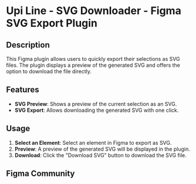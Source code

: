 # Upi Line - SVG Downloader - Figma SVG Export Plugin

## Description

This Figma plugin allows users to quickly export their selections as SVG files. The plugin displays a preview of the generated SVG and offers the option to download the file directly.

## Features

- **SVG Preview**: Shows a preview of the current selection as an SVG.
- **SVG Export**: Allows downloading the generated SVG with one click.

## Usage

1. **Select an Element**: Select an element in Figma to export as SVG.
2. **Preview**: A preview of the generated SVG will be displayed in the plugin.
3. **Download**: Click the "Download SVG" button to download the SVG file.

## Figma Community
